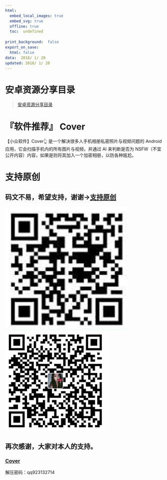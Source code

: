```yaml
---
html:
  embed_local_images: true
  embed_svg: true
  offline: true
  toc:  undefined

print_background:  false
export_on_save:
  html: false
data:  2018/ 1/ 20
updated: 2018/ 1/ 20
---
```




# 安卓资源分享目录

> [安卓资源分享目录](https://blog.csdn.net/qq923132714/article/details/83059823 "安卓资源分享目录")

# 『软件推荐』 Cover

【小众软件】Cover👆 是一个解决很多人手机相册私密照片与视频问题的 Android 应用，它会扫描手机内的所有图片与视频，并通过 AI 来判断是否为 NSFW（不宜公开内容）内容，如果是则将其加入一个加密相册，以防各种尴尬。

# 支持原创
## 码文不易，希望支持，谢谢->**[支持原创](http://blog.csdn.net/qq923132714/article/details/79399145)**
![微信支付](https://raw.githubusercontent.com/923132714/my_picture/master/blog/support/weixin.png)![微信支付](https://raw.githubusercontent.com/923132714/my_picture/master/blog/support/支付宝.png)
## 再次感谢，大家对本人的支持。

### [Cover](http://u16848854.ctfile.net/fs/16848854-332057523 "Cover")

解压密码：qq923132714
